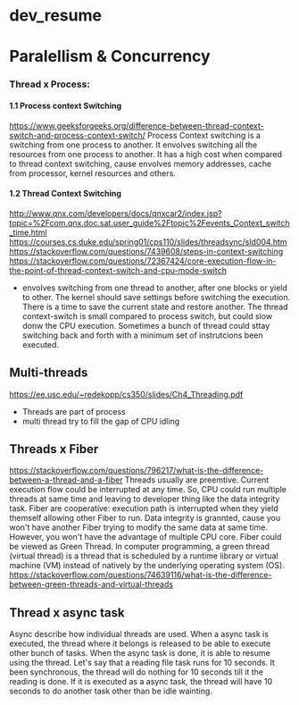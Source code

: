 # dev_resume

# Paralellism & Concurrency
### Thread x Process:

#### 1.1 Process context Switching
https://www.geeksforgeeks.org/difference-between-thread-context-switch-and-process-context-switch/
Process Context switching is a switching from one process to another. It envolves switching all the resources from one process to another.
It has a high cost when compared to thread context switching, cause envolves memory addresses, cache from processor, kernel resources and others.

#### 1.2 Thread Context Switching
http://www.qnx.com/developers/docs/qnxcar2/index.jsp?topic=%2Fcom.qnx.doc.sat.user_guide%2Ftopic%2Fevents_Context_switch_time.html
https://courses.cs.duke.edu/spring01/cps110/slides/threadsync/sld004.htm
https://stackoverflow.com/questions/7439608/steps-in-context-switching
https://stackoverflow.com/questions/72367424/core-execution-flow-in-the-point-of-thread-context-switch-and-cpu-mode-switch
- envolves switching from one thread to another, after one blocks or yield to other. The kernel should save settings before switching the execution. There is a time to save the current state and restore another.
The thread context-switch is small compared to process switch, but could slow donw the CPU execution.
Sometimes a bunch of thread could sttay switching back and forth with a minimum set of instrutcions been executed.

## Multi-threads
https://ee.usc.edu/~redekopp/cs350/slides/Ch4_Threading.pdf
- Threads are part of process
- multi thread try to fill the gap of CPU idling

## Threads x Fiber
https://stackoverflow.com/questions/796217/what-is-the-difference-between-a-thread-and-a-fiber
Threads usually are preemtive. Current execution flow could be interrupted at any time. So, CPU could run multiple threads at same time and leaving to developer thing like the data integrity task. 
Fiber are cooperative: execution path is interrupted when they yield themself allowing other Fiber to run. Data integrity is grannted, cause you won't have another Fiber trying to modify the same data at same time. However, you won't have the advantage of multiple CPU core.
Fiber could be viewed as Green Thread. In computer programming, a green thread (virtual thread) is a thread that is scheduled by a runtime library or virtual machine (VM) instead of natively by the underlying operating system (OS).
https://stackoverflow.com/questions/74639116/what-is-the-difference-between-green-threads-and-virtual-threads


## Thread x async task
Async describe how individual threads are used. When a async task is executed, the thread where it belongs is released to be able to execute other bunch of tasks. When the async task is done, it is able to resume using the thread.
Let's say that a reading file task runs for 10 seconds. It been synchronous, the thread will do nothing for 10 seconds till it the reading is done. If it is executed as a async task, the thread will have 10 seconds to do another task other than be idle wainting.


